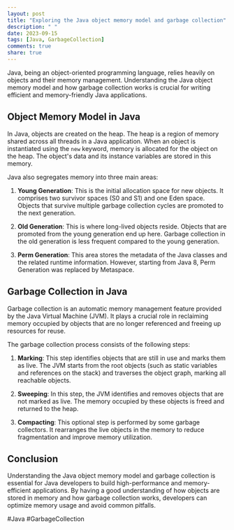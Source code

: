```yaml
---
layout: post
title: "Exploring the Java object memory model and garbage collection"
description: " "
date: 2023-09-15
tags: [Java, GarbageCollection]
comments: true
share: true
---
```


Java, being an object-oriented programming language, relies heavily on objects and their memory management. Understanding the Java object memory model and how garbage collection works is crucial for writing efficient and memory-friendly Java applications.

## Object Memory Model in Java

In Java, objects are created on the heap. The heap is a region of memory shared across all threads in a Java application. When an object is instantiated using the `new` keyword, memory is allocated for the object on the heap. The object's data and its instance variables are stored in this memory.

Java also segregates memory into three main areas:

1. **Young Generation**: This is the initial allocation space for new objects. It comprises two survivor spaces (S0 and S1) and one Eden space. Objects that survive multiple garbage collection cycles are promoted to the next generation.

2. **Old Generation**: This is where long-lived objects reside. Objects that are promoted from the young generation end up here. Garbage collection in the old generation is less frequent compared to the young generation.

3. **Perm Generation**: This area stores the metadata of the Java classes and the related runtime information. However, starting from Java 8, Perm Generation was replaced by Metaspace.

## Garbage Collection in Java

Garbage collection is an automatic memory management feature provided by the Java Virtual Machine (JVM). It plays a crucial role in reclaiming memory occupied by objects that are no longer referenced and freeing up resources for reuse.

The garbage collection process consists of the following steps:

1. **Marking**: This step identifies objects that are still in use and marks them as live. The JVM starts from the root objects (such as static variables and references on the stack) and traverses the object graph, marking all reachable objects.

2. **Sweeping**: In this step, the JVM identifies and removes objects that are not marked as live. The memory occupied by these objects is freed and returned to the heap.

3. **Compacting**: This optional step is performed by some garbage collectors. It rearranges the live objects in the memory to reduce fragmentation and improve memory utilization.

## Conclusion

Understanding the Java object memory model and garbage collection is essential for Java developers to build high-performance and memory-efficient applications. By having a good understanding of how objects are stored in memory and how garbage collection works, developers can optimize memory usage and avoid common pitfalls.

#Java #GarbageCollection